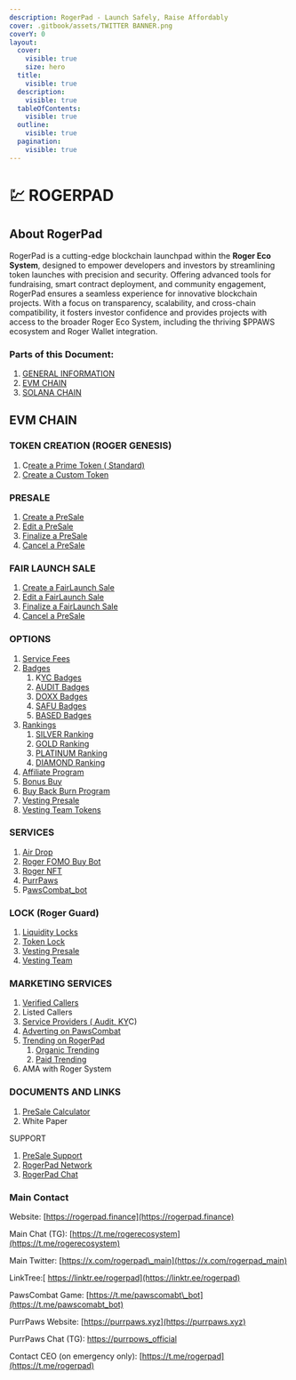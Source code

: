 ```yaml
---
description: RogerPad - Launch Safely, Raise Affordably
cover: .gitbook/assets/TWITTER BANNER.png
coverY: 0
layout:
  cover:
    visible: true
    size: hero
  title:
    visible: true
  description:
    visible: true
  tableOfContents:
    visible: true
  outline:
    visible: true
  pagination:
    visible: true
---
```


# 💹 ROGERPAD

## About RogerPad

RogerPad is a cutting-edge blockchain launchpad within the **Roger Eco System**, designed to empower developers and investors by streamlining token launches with precision and security. Offering advanced tools for fundraising, smart contract deployment, and community engagement, RogerPad ensures a seamless experience for innovative blockchain projects. With a focus on transparency, scalability, and cross-chain compatibility, it fosters investor confidence and provides projects with access to the broader Roger Eco System, including the thriving $PPAWS ecosystem and Roger Wallet integration.

### Parts of this Document:

1. [GENERAL INFORMATION](./)
2. [EVM CHAIN](https://app.gitbook.com/s/im4IjNu3KpYpP5kpRw9o/evm-chains/roger-pad-evm-chains)
3. [SOLANA CHAIN](https://app.gitbook.com/o/K8SbUov0wU225b5zq22k/s/2tqbPa3m9HBIWVFa5iz7/)

## EVM CHAIN

### TOKEN CREATION (ROGER GENESIS)

1. C[reate a Prime Token ( Standard)](https://docs.rogerpad.finance/rogerpad-evm-chain/roger-genesis-evm-chain/roger-genesis-evm/type-of-contracts/prime-token-evm)
2. [Create a Custom Token](https://docs.rogerpad.finance/rogerpad-evm-chain/roger-genesis-evm-chain/roger-genesis-evm/type-of-contracts/apex-token-evm)

### PRESALE

1. [Create a PreSale](https://docs.rogerpad.finance/rogerpad-evm-chain/step-2-create-a-pool-on-evm/presale)
2. [Edit a PreSale ](https://docs.rogerpad.finance/developers-corner/add-on-services/editing-a-sales-pool-by-developers)
3. [Finalize a PreSale](https://docs.rogerpad.finance/rogerpad-evm-chain/step-4-finalizing-and-launching-on-evm/finalizing-a-pool)
4. [Cancel a PreSale](https://docs.rogerpad.finance/rogerpad-evm-chain/step-4-finalizing-and-launching-on-evm/cancelling-a-pool-by-dev)

### FAIR LAUNCH SALE

1. [Create a FairLaunch Sale](https://docs.rogerpad.finance/rogerpad-evm-chain/step-2-create-a-pool-on-evm/fairlaunch)
2. [Edit a FairLaunch Sale](https://docs.rogerpad.finance/developers-corner/add-on-services/editing-a-sales-pool-by-developers)
3. [Finalize a FairLaunch Sale](https://docs.rogerpad.finance/rogerpad-evm-chain/step-4-finalizing-and-launching-on-evm/finalizing-a-pool)
4. [Cancel a PreSale](https://docs.rogerpad.finance/rogerpad-evm-chain/step-4-finalizing-and-launching-on-evm/cancelling-a-pool-by-dev)

### OPTIONS

1. [Service Fees](https://docs.rogerpad.finance/srvice-fees/service-fees)
2. [Badges](https://docs.rogerpad.finance/badges/badges)
   1. K[YC Badges](https://docs.rogerpad.finance/badges/badges/kyc-badge)&#x20;
   2. [AUDIT Badges](https://docs.rogerpad.finance/badges/badges/audit-badge)
   3. [DOXX Badges](https://docs.rogerpad.finance/badges/badges/doxx-badge)
   4. [SAFU Badges](https://docs.rogerpad.finance/badges/badges/safu-badge)
   5. [BASED Badges](https://docs.rogerpad.finance/badges/badges/based-badge)
3. [Rankings](https://docs.rogerpad.finance/rankings/rankings/project-rankings)
   1. [SILVER Ranking](https://docs.rogerpad.finance/rankings/rankings/project-rankings/silver-ranking)
   2. [GOLD Ranking](https://docs.rogerpad.finance/rankings/rankings/project-rankings/gold-ranking)
   3. [PLATINUM Ranking](https://docs.rogerpad.finance/rankings/rankings/project-rankings/platinum-ranking)
   4. [DIAMOND Ranking](https://docs.rogerpad.finance/rankings/rankings/project-rankings/diamond-ranking)
4. [Affiliate Program](https://docs.rogerpad.finance/investors-corner/investors-corner/affiliate-program)
5. [Bonus Buy](https://docs.rogerpad.finance/developers-corner/unlock-your-projects-potential/sales-options/bonus-sales-program)
6. [Buy Back Burn Program](https://docs.rogerpad.finance/developers-corner/unlock-your-projects-potential/sales-options/buy-back-and-burn-program)
7. [Vesting Presale](https://docs.rogerpad.finance/developers-corner/unlock-your-projects-potential/sales-options/presale-vesting-program)
8. [Vesting Team Tokens](https://docs.rogerpad.finance/developers-corner/unlock-your-projects-potential/sales-options/team-vesting)

### SERVICES

1. [Air Drop](https://docs.rogerpad.finance/developers-corner/add-on-services/roger-air-drop)
2. [Roger FOMO Buy Bot](https://docs.rogerpad.finance/rogerfomobot/rogerfomobot)
3. [Roger NFT](https://docs.rogerpad.finance/roger-nft/roger-nft)
4. [PurrPaws ](https://docs.pawscombat.xyz/)
5. P[awsCombat\_bot](https://docs.pawscombat.xyz/pawscombat/paws-combat)

### LOCK (Roger Guard)

1. [Liquidity Locks](https://docs.rogerpad.finance/rogerpad-evm-chain/roger-guard-evm-chain/roger-guard-evm/lp-token-locking-evm)
2. [Token Lock](https://docs.rogerpad.finance/rogerpad-evm-chain/roger-guard-evm-chain/roger-guard-evm/lp-token-locking-evm)
3. [Vesting Presale](https://docs.rogerpad.finance/developers-corner/unlock-your-projects-potential/sales-options/presale-vesting-program)
4. [Vesting Team ](https://docs.rogerpad.finance/developers-corner/unlock-your-projects-potential/sales-options/team-vesting)

### MARKETING SERVICES

1. [Verified Callers](https://docs.rogerpad.finance/partners/marketing-partners/verified-marketers)
2. Listed Callers
3. [Service Providers ( Audit, KY](https://docs.rogerpad.finance/partners/marketing-partners/service-providers)C)
4. [Adverting on PawsCombat](https://docs.pawscombat.xyz/pawscombat/advertise)
5. [Trending on RogerPad](https://docs.rogerpad.finance/developers-corner/trending-services)
   1. [Organic Trending](https://docs.rogerpad.finance/developers-corner/trending-services/organic-trending)
   2. [Paid Trending](https://docs.rogerpad.finance/developers-corner/trending-services/paid-trending)
6. AMA with Roger System

### DOCUMENTS AND LINKS&#x20;

1. [PreSale Calculator](https://docs.rogerpad.finance/help-center/presale-calculator)
2. White Paper

SUPPORT

1. [PreSale Support](https://t.me/presale_support)
2. [RogerPad Network](https://rogerpad_network)
3. [RogerPad Chat](https://t.me/roger_call)

### Main Contact

Website: [https://rogerpad.finance](https://rogerpad.finance)

Main Chat (TG): [https://t.me/rogerecosystem](https://t.me/rogerecosystem)

Main Twitter: [https://x.com/rogerpad\_main](https://x.com/rogerpad_main)

LinkTree:[ https://linktr.ee/rogerpad](https://linktr.ee/rogerpad)

PawsCombat Game: [https://t.me/pawscomabt\_bot](https://t.me/pawscomabt_bot)

PurrPaws Website: [https://purrpaws.xyz](https://purrpaws.xyz)

PurrPaws Chat (TG): [https://purrpows\_official](https://purrpows_official)

Contact CEO (on emergency only): [https://t.me/rogerpad](https://t.me/rogerpad)


